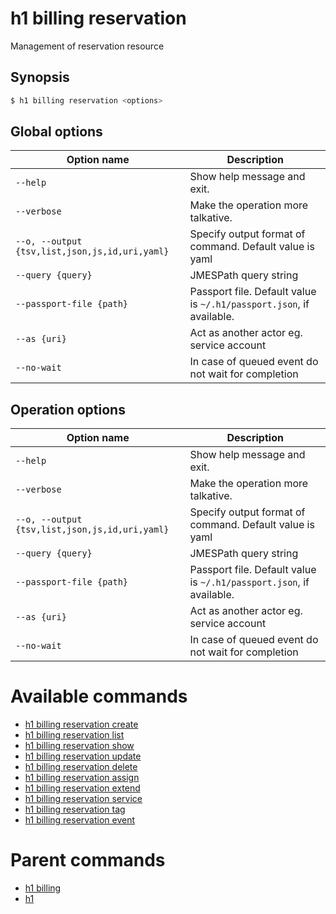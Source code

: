 
# h1 billing reservation

Management of reservation resource

## Synopsis

```bash
$ h1 billing reservation <options>
```

## Global options

| Option name                                        | Description                                                              |
| -------------------------------------------------- | ------------------------------------------------------------------------ |
| ```--help```                                       | Show help message and exit.                                              |
| ```--verbose```                                    | Make the operation more talkative.                                       |
| ```--o, --output {tsv,list,json,js,id,uri,yaml}``` | Specify output format of command. Default value is yaml                  |
| ```--query {query}```                              | JMESPath query string                                                    |
| ```--passport-file {path}```                       | Passport file. Default value is ```~/.h1/passport.json```, if available. |
| ```--as {uri}```                                   | Act as another actor eg. service account                                 |
| ```--no-wait```                                    | In case of queued event do not wait for completion                       |

## Operation options

| Option name                                        | Description                                                              |
| -------------------------------------------------- | ------------------------------------------------------------------------ |
| ```--help```                                       | Show help message and exit.                                              |
| ```--verbose```                                    | Make the operation more talkative.                                       |
| ```--o, --output {tsv,list,json,js,id,uri,yaml}``` | Specify output format of command. Default value is yaml                  |
| ```--query {query}```                              | JMESPath query string                                                    |
| ```--passport-file {path}```                       | Passport file. Default value is ```~/.h1/passport.json```, if available. |
| ```--as {uri}```                                   | Act as another actor eg. service account                                 |
| ```--no-wait```                                    | In case of queued event do not wait for completion                       |

# Available commands

* [h1 billing reservation create](./create/README.md)
* [h1 billing reservation list](./list/README.md)
* [h1 billing reservation show](./show/README.md)
* [h1 billing reservation update](./update/README.md)
* [h1 billing reservation delete](./delete/README.md)
* [h1 billing reservation assign](./assign/README.md)
* [h1 billing reservation extend](./extend/README.md)
* [h1 billing reservation service](./service/README.md)
* [h1 billing reservation tag](./tag/README.md)
* [h1 billing reservation event](./event/README.md)

# Parent commands

* [h1 billing](./../README.md)
* [h1](./../../README.md)
